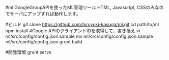 #ml
GoogleGroupAPIを使ったML管理ツール
HTML, Javascript, CSSのみなのでサーバにアップすれば動作します。

#ビルド
  git clone https://github.com/hiroyuki-kasuga/ml.git
  cd path/to/ml
  npm install
  #Google APIのクライアントIDを取得して、書き換え
  vi ml/src/config/config.json.sample
  mv ml/src/config/config.json.sample ml/src/config/config.json
  grunt build

#開発環境
  grunt serve
